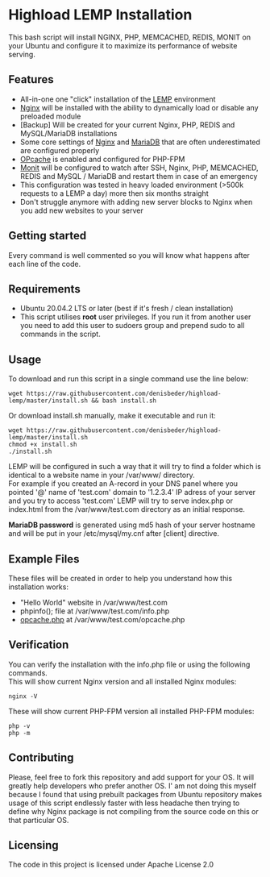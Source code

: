 # Highload LEMP Installation
This bash script will install NGINX, PHP, MEMCACHED, REDIS, MONIT on your Ubuntu and configure it to maximize its performance of website serving.

## Features
* All-in-one one "click" installation of the [LEMP](https://en.wikipedia.org/wiki/LAMP_(software_bundle)) environment
* [Nginx](https://launchpad.net/~hda-me/+archive/ubuntu/nginx-stable) will be installed with the ability to dynamically load or disable any preloaded module
* [Backup] Will be created for your current Nginx, PHP, REDIS and MySQL/MariaDB installations
* Some core settings of [Nginx](https://nginx.org/en/docs/http/ngx_http_core_module.html) and [MariaDB](https://mariadb.com/kb/en/library/server-system-variables/) that are often underestimated are configured properly
* [OPcache](http://php.net/manual/en/book.opcache.php) is enabled and configured for PHP-FPM 
* [Monit](https://mmonit.com/monit/) will be configured to watch after SSH, Nginx, PHP, MEMCACHED, REDIS and MySQL / MariaDB and restart them in case of an emergency
* This configuration was tested in heavy loaded environment (>500k requests to a LEMP a day) more then six months straight
* Don't struggle anymore with adding new server blocks to Nginx when you add new websites to your server

## Getting started
Every command is well commented so you will know what  happens after each line of the code.

## Requirements
* Ubuntu 20.04.2 LTS or later (best if it's fresh / clean installation)
* This script utilises **root** user privileges. If you run it from another user you need to add this user to sudoers group and prepend sudo to all commands in the script.

## Usage
To download and run this script in a single command use the line below:
```shell
wget https://raw.githubusercontent.com/denisbeder/highload-lemp/master/install.sh && bash install.sh
```
Or download install.sh manually, make it executable and run it:
```shell
wget https://raw.githubusercontent.com/denisbeder/highload-lemp/master/install.sh
chmod +x install.sh
./install.sh
```
LEMP will be configured in such a way that it will try to find a folder which is identical to a website name in your /var/www/ directory.
<br/>For example if you created an A-record in your DNS panel where you pointed '@' name of 'test.com' domain to '1.2.3.4' IP adress of your server and you try to access 'test.com' LEMP will try to serve index.php or index.html from the /var/www/test.com directory as an initial response.

**MariaDB password** is generated using md5 hash of your server hostname and will be put in your /etc/mysql/my.cnf after [client] directive. 

## Example Files
These files will be created in order to help you understand how this installation works:
* "Hello World" website in /var/www/test.com 
* phpinfo(); file at /var/www/test.com/info.php
* [opcache.php](https://github.com/rlerdorf/opcache-status) at /var/www/test.com/opcache.php

## Verification
You can verify the installation with the info.php file or using the following commands.
<br/>This will show current Nginx version and all installed Nginx modules:
```shell
nginx -V
```
These will show current PHP-FPM version all installed PHP-FPM modules:
```shell
php -v
php -m
```

## Contributing
Please, feel free to fork this repository and add support for your OS. It will greatly help developers who prefer another OS. I' am not doing this myself because I found that using prebuilt packages from Ubuntu repository makes usage of this script endlessly faster with less headache then trying to define why Nginx package is not compiling from the source code on this or that particular OS.

## Licensing
The code in this project is licensed under Apache License 2.0